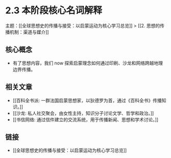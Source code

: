 # 2.3 本阶段核心名词解释

主题：[[全球思想史的传播与接受：以启蒙运动为核心学习总览]] > [[2. 思想的传播机制：渠道与媒介]]

## 核心概念

- 有了思想内容，我们 now 探索启蒙理念如何通过印刷、沙龙和网络跨越地理边界传播。

## 相关文章

- [[百科全书派: 一群法国启蒙思想家，以狄德罗为首，通过《百科全书》传播知识。]]
- [[沙龙: 私人社交聚会，由女性主持，知识分子讨论文学、哲学和政治。]]
- [[书信网络: 通过信件建立的交流系统，用于传播新闻、思想和学术讨论。]]

## 链接

- [[全球思想史的传播与接受：以启蒙运动为核心学习总览]]

